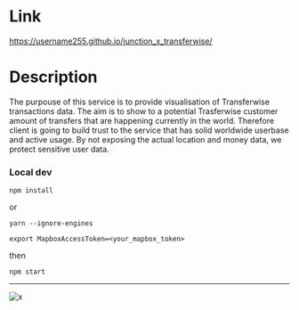 # Link

https://username255.github.io/junction_x_transferwise/

# Description

The purpouse of this service is to provide visualisation of Transferwise transactions data. The aim is to show to a potential Trasferwise customer amount of transfers that are happening currently in the world. Therefore client is going to build trust to the service that has solid worldwide userbase and active usage. By not exposing the actual location and money data, we protect sensitive user data.

### Local dev
```
npm install
```
or
```
yarn --ignore-engines
```
```
export MapboxAccessToken=<your_mapbox_token>
```

then
```
npm start
```
___

![x](https://media.giphy.com/media/3osxYamKD88c6pXdfO/giphy.gif)
